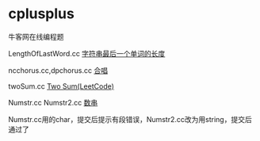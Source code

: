 # cplusplus
牛客网在线编程题


LengthOfLastWord.cc [字符串最后一个单词的长度](
https://www.nowcoder.com/practice/8c949ea5f36f422594b306a2300315da?tpId=37&tqId=21224&tPage=1&rp=&ru=/ta/huawei&qru=/ta/huawei/question-ranking)

ncchorus.cc,dpchorus.cc [合唱](https://www.nowcoder.com/questionTerminal/fddf64d5757e41ec93f3ef0c0a10b891)

twoSum.cc [Two Sum(LeetCode)](https://leetcode.com/problems/two-sum/description/)

Numstr.cc Numstr2.cc [数串](https://www.nowcoder.com/practice/a6a656249f404eb498d16b2f8eaa2c60?tpId=85&&tqId=29898&rp=1&ru=/activity/oj&qru=/ta/2017test/question-ranking)

Numstr.cc用的char，提交后提示有段错误，Numstr2.cc改为用string，提交后通过了

